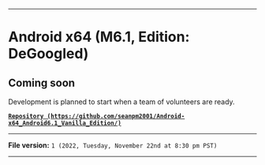 
***

# Android x64 (M6.1, Edition: DeGoogled)

## Coming soon

Development is planned to start when a team of volunteers are ready.

**[`Repository (https://github.com/seanpm2001/Android-x64_Android6.1_Vanilla_Edition/)`](https://github.com/seanpm2001/Android-x64_Android6.1_Vanilla_Edition/)**

***

**File version:** `1 (2022, Tuesday, November 22nd at 8:30 pm PST)`

***
